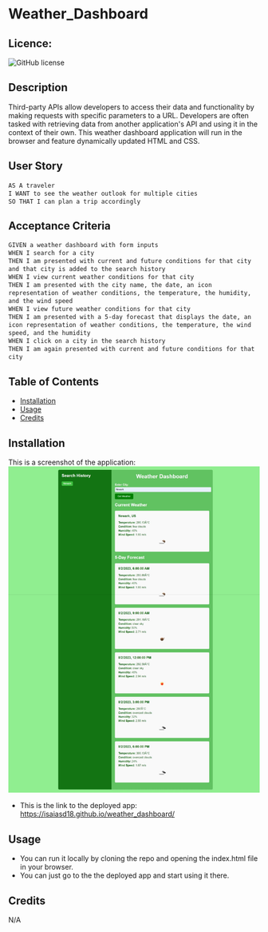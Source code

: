 # Weather_Dashboard
  ## Licence:
  ![GitHub license](https://img.shields.io/badge/license-MIT-blue.svg)

  ## Description
 Third-party APIs allow developers to access their data and functionality by making requests with specific parameters to a URL. Developers are often tasked with retrieving data from another application's API and using it in the context of their own. This weather dashboard application will run in the browser and feature dynamically updated HTML and CSS.

 ## User Story

```
AS A traveler
I WANT to see the weather outlook for multiple cities
SO THAT I can plan a trip accordingly
```

## Acceptance Criteria

```
GIVEN a weather dashboard with form inputs
WHEN I search for a city
THEN I am presented with current and future conditions for that city and that city is added to the search history
WHEN I view current weather conditions for that city
THEN I am presented with the city name, the date, an icon representation of weather conditions, the temperature, the humidity, and the wind speed
WHEN I view future weather conditions for that city
THEN I am presented with a 5-day forecast that displays the date, an icon representation of weather conditions, the temperature, the wind speed, and the humidity
WHEN I click on a city in the search history
THEN I am again presented with current and future conditions for that city
```

  ## Table of Contents
  - [Installation](#installation)
  - [Usage](#usage)
  - [Credits](#credits)

  ## Installation
  This is a screenshot of the application:
![Image](assets/images/image.jpeg)

  - This is the link to the deployed app: https://isaiasd18.github.io/weather_dashboard/
  
  

  ## Usage
  - You can run it locally by cloning the repo and opening the index.html file in your browser.
  - You can just go to the the deployed app and start using it there.


  ## Credits
  N/A
